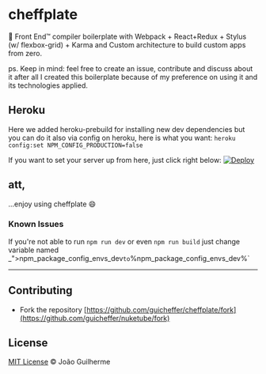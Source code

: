 # cheffplate
:beginner: Front End™ compiler boilerplate with Webpack + React+Redux + Stylus (w/ flexbox-grid) + Karma and Custom architecture to build custom apps from zero.

ps. Keep in mind: feel free to create an issue, contribute and discuss about it after all I created this boilerplate because of my preference on using it and its technologies applied.

Heroku
------
Here we added heroku-prebuild for installing new dev dependencies but you can do it also via config on heroku, here is what you want:
`heroku config:set NPM_CONFIG_PRODUCTION=false`

If you want to set your server up from here, just click right below:
<a href="https://heroku.com/deploy">
  <img src="https://www.herokucdn.com/deploy/button.svg" alt="Deploy">
</a>

att,
---
...enjoy using cheffplate :smile:

### Known Issues
If you're not able to run ```npm run dev``` or even ```npm run build``` just change variable named _"$>%"_ `$npm_package_config_envs_dev` to `%npm_package_config_envs_dev%`

___

## Contributing

- Fork the repository [https://github.com/guicheffer/cheffplate/fork](https://github.com/guicheffer/nuketube/fork)

## License

<a href="http://guicheffer.mit-license.org/" target="_blank">MIT License</a> © João Guilherme
